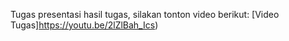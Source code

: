 Tugas presentasi hasil tugas, silakan tonton video berikut: [Video Tugas]https://youtu.be/2lZlBah_Ics)
